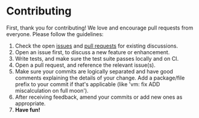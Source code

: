 # Contributing

First, thank you for contributing! We love and encourage pull requests from everyone. Please
follow the guidelines:

1. Check the open [issues](https://github.com/CityOfZion/neo-go/issues) and 
[pull requests](https://github.com/CityOfZion/neo-go/pulls) for existing discussions.
1. Open an issue first, to discuss a new feature or enhancement.
1. Write tests, and make sure the test suite passes locally and on CI.
1. Open a pull request, and reference the relevant issue(s).
1. Make sure your commits are logically separated and have good comments
   explaining the details of your change. Add a package/file prefix to your
   commit if that's applicable (like 'vm: fix ADD miscalculation on full
   moon').
1. After receiving feedback, amend your commits or add new ones as
   appropriate.
1. **Have fun!**
